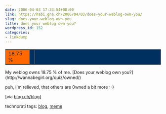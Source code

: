 ```yaml
---
date: 2006-04-03 17:33:54+00:00
link: https://habi.gna.ch/2006/04/03/does-your-weblog-own-you/
slug: does-your-weblog-own-you
title: does your weblog own you?
wordpress_id: 152
categories:
- linkdump
---
```


  

<table cellpadding="0" width="320" cellspacing="0" border="1" bgcolor="#003060" ><tr >
<td width="60" bgcolor="#FF6800" >18.75 %
</td>
<td bgcolor="#003060" >
</td></tr></table>  
My weblog owns 18.75 % of me.  
[Does your weblog own you?](http://wannabegirl.org/quiz/owned/)
  

puh, i'm relieved, that others are 0wned a bit more :-)
  

  

[via [blog.ch/blog](http://blog.ch/blog/archives/2006/04/03/does-your-weblog-own-you/)]





technorati tags: [blog](http://www.technorati.com/tag/blog), [meme](http://www.technorati.com/tag/meme)
